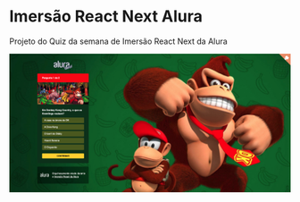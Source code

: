 # Imersão React Next Alura

Projeto do Quiz da semana de Imersão React Next da Alura

[<img src="images/tela_quiz.png" width="700"/>](images/tela_quiz.png)
